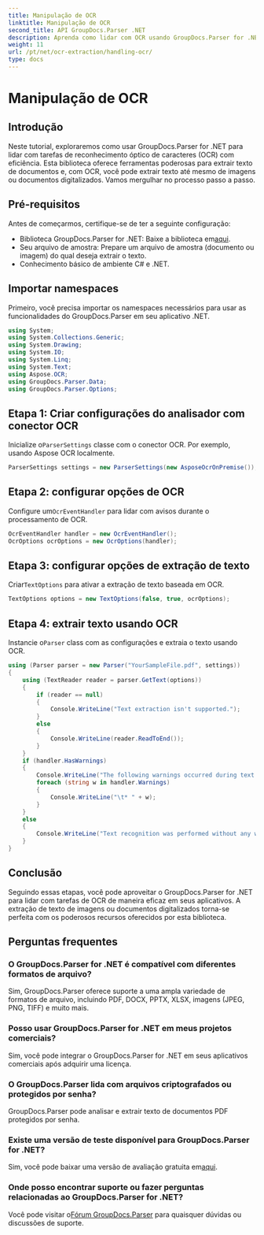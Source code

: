 ```yaml
---
title: Manipulação de OCR
linktitle: Manipulação de OCR
second_title: API GroupDocs.Parser .NET
description: Aprenda como lidar com OCR usando GroupDocs.Parser for .NET. Extraia texto de imagens e documentos digitalizados com eficiência.
weight: 11
url: /pt/net/ocr-extraction/handling-ocr/
type: docs
---
```

# Manipulação de OCR

## Introdução
Neste tutorial, exploraremos como usar GroupDocs.Parser for .NET para lidar com tarefas de reconhecimento óptico de caracteres (OCR) com eficiência. Esta biblioteca oferece ferramentas poderosas para extrair texto de documentos e, com OCR, você pode extrair texto até mesmo de imagens ou documentos digitalizados. Vamos mergulhar no processo passo a passo.
## Pré-requisitos
Antes de começarmos, certifique-se de ter a seguinte configuração:
- Biblioteca GroupDocs.Parser for .NET: Baixe a biblioteca em[aqui](https://releases.groupdocs.com/parser/net/).
- Seu arquivo de amostra: Prepare um arquivo de amostra (documento ou imagem) do qual deseja extrair o texto.
- Conhecimento básico de ambiente C# e .NET.

## Importar namespaces
Primeiro, você precisa importar os namespaces necessários para usar as funcionalidades do GroupDocs.Parser em seu aplicativo .NET.
```csharp
using System;
using System.Collections.Generic;
using System.Drawing;
using System.IO;
using System.Linq;
using System.Text;
using Aspose.OCR;
using GroupDocs.Parser.Data;
using GroupDocs.Parser.Options;
```
## Etapa 1: Criar configurações do analisador com conector OCR
 Inicialize o`ParserSettings` classe com o conector OCR. Por exemplo, usando Aspose OCR localmente.
```csharp
ParserSettings settings = new ParserSettings(new AsposeOcrOnPremise());
```
## Etapa 2: configurar opções de OCR
 Configure um`OcrEventHandler` para lidar com avisos durante o processamento de OCR.
```csharp
OcrEventHandler handler = new OcrEventHandler();
OcrOptions ocrOptions = new OcrOptions(handler);
```
## Etapa 3: configurar opções de extração de texto
 Criar`TextOptions` para ativar a extração de texto baseada em OCR.
```csharp
TextOptions options = new TextOptions(false, true, ocrOptions);
```
## Etapa 4: extrair texto usando OCR
 Instancie o`Parser` class com as configurações e extraia o texto usando OCR.
```csharp
using (Parser parser = new Parser("YourSampleFile.pdf", settings))
{
    using (TextReader reader = parser.GetText(options))
    {
        if (reader == null)
        {
            Console.WriteLine("Text extraction isn't supported.");
        }
        else
        {
            Console.WriteLine(reader.ReadToEnd());
        }
    }
    if (handler.HasWarnings)
    {
        Console.WriteLine("The following warnings occurred during text recognition:");
        foreach (string w in handler.Warnings)
        {
            Console.WriteLine("\t* " + w);
        }
    }
    else
    {
        Console.WriteLine("Text recognition was performed without any warnings.");
    }
}
```

## Conclusão
Seguindo essas etapas, você pode aproveitar o GroupDocs.Parser for .NET para lidar com tarefas de OCR de maneira eficaz em seus aplicativos. A extração de texto de imagens ou documentos digitalizados torna-se perfeita com os poderosos recursos oferecidos por esta biblioteca.

## Perguntas frequentes
### O GroupDocs.Parser for .NET é compatível com diferentes formatos de arquivo?
Sim, GroupDocs.Parser oferece suporte a uma ampla variedade de formatos de arquivo, incluindo PDF, DOCX, PPTX, XLSX, imagens (JPEG, PNG, TIFF) e muito mais.
### Posso usar GroupDocs.Parser for .NET em meus projetos comerciais?
Sim, você pode integrar o GroupDocs.Parser for .NET em seus aplicativos comerciais após adquirir uma licença.
### O GroupDocs.Parser lida com arquivos criptografados ou protegidos por senha?
GroupDocs.Parser pode analisar e extrair texto de documentos PDF protegidos por senha.
### Existe uma versão de teste disponível para GroupDocs.Parser for .NET?
 Sim, você pode baixar uma versão de avaliação gratuita em[aqui](https://releases.groupdocs.com/).
### Onde posso encontrar suporte ou fazer perguntas relacionadas ao GroupDocs.Parser for .NET?
 Você pode visitar o[Fórum GroupDocs.Parser](https://forum.groupdocs.com/c/parser/17) para quaisquer dúvidas ou discussões de suporte.